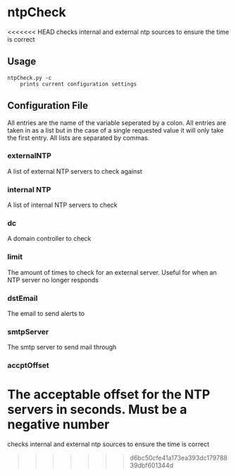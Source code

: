 ntpCheck
========

<<<<<<< HEAD
checks internal and external ntp sources to ensure the time is correct

Usage
-----
	ntpCheck.py -c
		prints current configuration settings


Configuration File
------------------

All entries are the name of the variable seperated by a colon.  All entries are taken in as a list but in the case of a single requested value it will only take the first entry.  All lists are separated by commas.

### externalNTP
A list of external NTP servers to check against

### internal NTP
A list of internal NTP servers to check

### dc
A domain controller to check

### limit
The amount of times to check for an external server.  Useful for when an NTP server no longer responds

### dstEmail
The email to send alerts to

### smtpServer
The smtp server to send mail through

### accptOffset
The acceptable offset for the NTP servers in seconds.  Must be a negative number
=======
checks internal and external ntp sources to ensure the time is correct
>>>>>>> d6bc50cfe41a173ea393dc17978839dbf601344d
